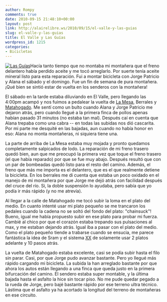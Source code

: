 ```yaml
---
author: Rompy
comments: true
date: 2010-09-15 21:48:10+00:00
layout: post
link: http://alairelibre.ws/2010/09/15/el-valle-y-las-guias
slug: el-valle-y-las-guias
title: El Valle y Las Guías
wordpress_id: 1215
categories:
- Bicicletas
---
```


[![Las Guías](http://alairelibre.ws/wp-content/uploads/2010/09/header-guias-150x150.jpg)](http://alairelibre.ws/wp-content/uploads/2010/09/header-guias.jpg)Hacía tanto tiempo que no montaba mi montañera que el freno delantero había perdido aceite y me tocó arreglarlo. Por suerte tenía aceite mineral listo para esta reparación. Fui a montar bicicleta con Jorge Patricio y Alana el sábado y el domingo. Fue un fin de semana de pura montañera. ¡Qué bien se sintió estar de vuelta en los senderos con la montañera!

El sábado en la tarde estaba diluviando en El Valle, pero llegando las 4:00pm acampó y nos fuimos a pedalear la vuelta de [La Mesa](http://wiki.alairelibre.net/index.php?title=La_Mesa), Berrales y [Matahogado](http://wiki.alairelibre.net/index.php?title=Matahogado). Me sentí como un bulto cuando Alana y Jorge Patricio me dejaron atrás, pero cuando llegué a la primera finca de pollos apenas habían pasado 31 minutos (no estaba tan mal). Después caí en cuenta que Alana trepaba como una cabra -- en todas las subidas nos dió cascarita. Por mi parte me desquité en las bajadas, aun cuando no había honor en eso: Alana no monta montañeras, ni siquiera tiene una.

La parte de arriba de La Mesa estaba muy mojada y pronto quedamos completamente salpicados de lodo. La reparación de mi freno trasero quedó bien, aun que me preocupó la primera vez que toque el freno trasero (el que había reparado) por que se fue muy abajo. Después resultó que con un par de bombeadas quedó listo para el resto del camino. Además, el freno que más me importa es el delantero, que es el que realmente detiene la bicicleta. En los berrales me di cuenta que estaba un poco oxidado en el manejo de mi montañera por que Jorge me dejó atrás con facilidad después del cruce del río. Si, la doble suspensión lo ayudaba, pero sabía que yo podía ir más rápido (y no me atrevía).

Al llegar a la calle de Matahogado me tocó subir la loma en el plato del medio. En cuanto intenté usar mi plato pequeño se me trancaron los pedales cuando la cadena no se soltó del fondo del plato: "chainsuck"! Bueno, igual me había propuesto subir en ese plato para probar mi fuerza. Cambié al chico por que el corazón estaba trepando sus pulsaciones al max, y me estaban dejando atrás. Igual iba a pasar con el plato del medio. Como el plato pequeño tiende a trabarse cuando se ensucia, me parece fantástica la idea de Sram y el sistema [XX](http://sram2x10.com/) de solamente usar 2 platos adelante y 10 pasos atrás.

La vuelta de Matahogado estaba excelente, casi se podía subir hasta el filo sin parar. Casi, por que Jorge pudo avanzar bastante. Pero yo llegué más rápido cargando mi bicicleta. La subida la han arreglado bastante por que ahora los autos están llegando a una finca que queda justo en la primera bifurcación del camino. El sendero estaba super montable, y la última bajada hasta el asfalto la hice sin tocar piso. No me pude quedar pegado a la rueda de Jorge, pero bajé bastante rápido por ese terreno ultra técnico. Lástima que el asfalto ya ha acortado la longitud del terreno de montañeras en ese circuito.
